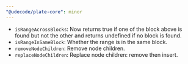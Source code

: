 ```yaml
---
"@udecode/plate-core": minor
---
```


- `isRangeAcrossBlocks`: Now returns true if one of the block above is found but not the other and returns undefined if no block is found.
- `isRangeInSameBlock`: Whether the range is in the same block.
- `removeNodeChildren`: Remove node children.
- `replaceNodeChildren`: Replace node children: remove then insert.
